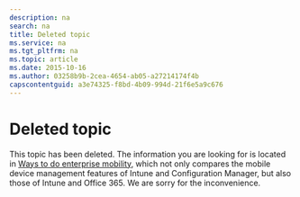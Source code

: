 ```yaml
---
description: na
search: na
title: Deleted topic
ms.service: na
ms.tgt_pltfrm: na
ms.topic: article
ms.date: 2015-10-16
ms.author: 03258b9b-2cea-4654-ab05-a27214174f4b
capscontentguid: a3e74325-f8bd-4b09-994d-21f6e5a9c676
---
```

# Deleted topic
This topic has been deleted. The information you are looking for is located in [Ways to do enterprise mobility](https://technet.microsoft.com/en-US/library/dn957912%28TechNet.10%29.aspx), which not only compares the mobile device management features of Intune and Configuration Manager, but also those of Intune and Office 365. We are sorry for the inconvenience.

